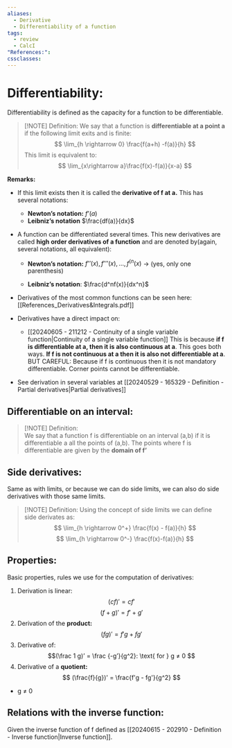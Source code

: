 ```yaml
---
aliases:
  - Derivative
  - Differentiability of a function
tags:
  - review
  - CalcI
"References:": 
cssclasses:
---
```

# Differentiability: 
Differentiability is defined as the capacity for a function to be differentiable.

> [!NOTE] Definition:
> We say that a function is **differentiable at a point a** if the following limit exits and is finite: 
> $$
> \lim_{h \rightarrow 0} \frac{f(a+h) -f(a)}{h}
> $$
> This limit is equivalent to: 
> $$
> \lim_{x\rightarrow a}\frac{f(x)-f(a)}{x-a}
> $$
> 

**Remarks:**
+ If this limit exists then it is called the **derivative of f at a.** This has several notations: 
	+ **Newton’s notation:** $f’(a)$
	+ **Leibniz’s notation** $\frac{df(a)}{dx}$
+ A function can be differentiated several times. This new derivatives are called **high order derivatives of a function** and are denoted by(again, several notations, all equivalent): 
	+ **Newton’s notation:** $f’’(x), f’’’(x), …, f^{(n}(x)$ → (yes, only one parenthesis)
	  
	+ **Leibniz’s notation**: $\frac{d^nf(x)}{dx^n}$

+ Derivatives of the most common functions can be seen here: [[References_Derivatives&Integrals.pdf]]
+ Derivatives have a direct impact on:
  +  [[20240605 - 211212 - Continuity of a single variable function|Continuity of a single variable function]]
    This is because **if f is differentiable at a, then it is also continuous at a**. This goes both ways. **If f is not continuous at a then it is also not differentiable at a**. 
    BUT CAREFUL: Because if f is continuous then it is not mandatory differentiable. Corner points cannot be differentiable. 

+ See derivation in several variables at [[20240529 - 165329 - Definition - Partial derivatives|Partial derivatives]]


## Differentiable on an interval: 

> [!NOTE] Definition:  
> We say that a function f is differentiable on an interval (a,b) if it is differentiable a all the points of (a,b).
> The points where f is differentiable are given by the **domain of f’**
> 

## Side derivatives: 
Same as with limits, or because we can do side limits, we can also do side derivatives with those same limits. 

> [!NOTE] Definition: 
> Using the concept of side limits we can define side derivates as: 
>$$
> \lim_{h \rightarrow 0^+} \frac{f(x) - f(a)}{h}
> $$
> $$
> \lim_{h \rightarrow 0^-} \frac{f(x)-f(a)}{h}
> $$

## Properties: 
Basic properties, rules we use for the computation of derivatives: 

1. Derivation is linear: 
$$
(cf)' = cf'
$$
$$
(f+g)' = f' + g'
$$
2. Derivation of the **product:**
$$
(fg)' = f'g + fg'
$$
3. Derivative of:
$$(\frac 1 g)’ = \frac {-g’}{g^2}: \text{ for } g ≠ 0
$$
4. Derivative of a **quotient:** 
$$
(\frac{f}{g})' = \frac{f'g - fg'}{g^2}
$$
+ g ≠ 0

## Relations with the inverse function: 
Given the inverse function of f defined as [[20240615 - 202910 - Definition - Inverse function|Inverse function]]. 

